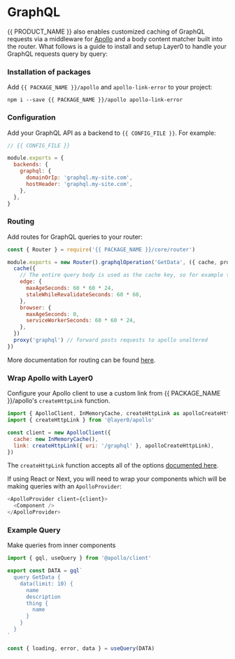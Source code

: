 # GraphQL

{{ PRODUCT_NAME }} also enables customized caching of GraphQL requests via a middleware for [Apollo](https://www.apollographql.com/apollo-client) and a body content matcher built into the router. What follows is a guide to install and setup Layer0 to handle your GraphQL requests query by query:

### Installation of packages

Add `{{ PACKAGE_NAME }}/apollo` and `apollo-link-error` to your project:

```
npm i --save {{ PACKAGE_NAME }}/apollo apollo-link-error
```

### Configuration

Add your GraphQL API as a backend to `{{ CONFIG_FILE }}`. For example:

```js
// {{ CONFIG_FILE }}

module.exports = {
  backends: {
    graphql: {
      domainOrIp: 'graphql.my-site.com',
      hostHeader: 'graphql.my-site.com',
    },
  },
}
```

### Routing

Add routes for GraphQL queries to your router:

```js
const { Router } = require('{{ PACKAGE_NAME }}/core/router')

module.exports = new Router().graphqlOperation('GetData', ({ cache, proxy }) => {
  cache({
    // The entire query body is used as the cache key, so for example the same query with different variables will be cached separately.
    edge: {
      maxAgeSeconds: 60 * 60 * 24,
      staleWhileRevalidateSeconds: 60 * 60,
    },
    browser: {
      maxAgeSeconds: 0,
      serviceWorkerSeconds: 60 * 60 * 24,
    },
  })
  proxy('graphql') // forward posts requests to apollo unaltered
})
```

More documentation for routing can be found [here](/guides/routing#section_body_matching).

### Wrap Apollo with Layer0

Configure your Apollo client to use a custom link from {{ PACKAGE_NAME }}/apollo's `createHttpLink` function.

```js
import { ApolloClient, InMemoryCache, createHttpLink as apolloCreateHttpLink } from '@apollo/client'
import { createHttpLink } from '@layer0/apollo'

const client = new ApolloClient({
  cache: new InMemoryCache(),
  link: createHttpLink({ uri: '/graphql' }, apolloCreateHttpLink),
})
```

The `createHttpLink` function accepts all of the options [documented here](https://www.apollographql.com/docs/link/links/http/#options).

If using React or Next, you will need to wrap your components which will be making queries with an `ApolloProvider`:

```js
<ApolloProvider client={client}>
  <Component />
</ApolloProvider>
```

### Example Query

Make queries from inner components

```js
import { gql, useQuery } from '@apollo/client'

export const DATA = gql`
  query GetData {
    data(limit: 10) {
      name
      description
      thing {
        name
      }
    }
  }
`

const { loading, error, data } = useQuery(DATA)
```
